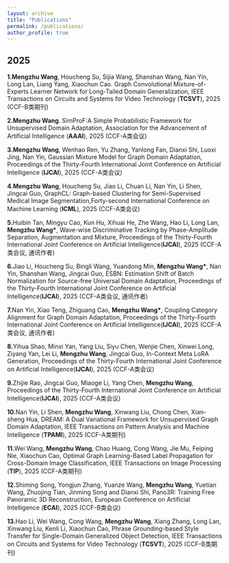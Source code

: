 ```yaml
---
layout: archive
title: "Publications"
permalink: /publications/
author_profile: true
---
```

**2025**
----

<strong>1.</strong>**Mengzhu Wang**, Houcheng Su, Sijia Wang, Shanshan Wang, Nan Yin, Long Lan, Liang Yang, Xiaochun Cao. Graph Convolutional Mixture-of-Experts Learner Network for Long-Tailed Domain Generalization, IEEE Transactions on Circuits and Systems for Video Technology (**TCSVT**), 2025 (CCF-B类期刊)

<strong>2.</strong>**Mengzhu Wang**. SimProF:A Simple Probabilistic Framework for Unsupervised Domain Adaptation, Association for the Advancement of Artificial Intelligence (**AAAI**), 2025 (CCF-A类会议)

<strong>3.</strong>**Mengzhu Wang**, Wenhao Ren, Yu Zhang, Yanlong Fan, Dianxi Shi, Luoxi Jing, Nan Yin, Gaussian Mixture Model for Graph Domain Adaptation,  Proceedings of the Thirty-Fourth International Joint Conference on Artificial Intelligence (**IJCAI**), 2025 (CCF-A类会议)

<strong>4.</strong>**Mengzhu Wang**, Houcheng Su, Jiao Li, Chuan Li, Nan Yin, Li Shen, Jingcai Guo, GraphCL: Graph-based Clustering for Semi-Supervised Medical Image Segmentation,Forty-second International Conference on Machine Learning (**ICML**), 2025  (CCF-A类会议)

<strong>5.</strong>Huibin Tan, Mingyu Cao, Kun Hu, Xihuai He, Zhe Wang, Hao Li, Long Lan, **Mengzhu Wang\***, Wave-wise Discriminative Tracking by Phase-Amplitude Separation, Augmentation and Mixture,  Proceedings of the Thirty-Fourth International Joint Conference on Artificial Intelligence(**IJCAI**), 2025 (CCF-A类会议, 通讯作者)

<strong>6.</strong>Jiao Li, Houcheng Su, Bingli Wang, Yuandong Min, **Mengzhu Wang\***, Nan Yin, Shanshan Wang, Jingcai Guo, ESBN: Estimation Shift of Batch Normalization for Source-free Universal Domain
Adaptation, Proceedings of the Thirty-Fourth International Joint Conference on Artificial Intelligence(**IJCAI**), 2025 (CCF-A类会议, 通讯作者)

<strong>7.</strong>Nan Yin, Xiao Teng, Zhiguang Cao, **Mengzhu Wang\***, Coupling Category Alignment for Graph Domain Adaptation, Proceedings of the Thirty-Fourth International Joint Conference on Artificial Intelligence(**IJCAI**), 2025 (CCF-A类会议, 通讯作者)

<strong>8.</strong>Yihua Shao, Minxi Yan, Yang Liu, Siyu Chen, Wenjie Chen, Xinwei Long, Ziyang Yan, Lei Li, **Mengzhu Wang**, Jingcai Guo, In-Context Meta LoRA Generation, Proceedings of the Thirty-Fourth International Joint Conference on Artificial Intelligence(**IJCAI**), 2025 (CCF-A类会议)

<strong>9.</strong>Zhijie Rao, Jingcai Guo, Miaoge Li, Yang Chen, **Mengzhu Wang**, Proceedings of the Thirty-Fourth International Joint Conference on Artificial Intelligence(**IJCAI**), 2025 (CCF-A类会议)

<strong>10.</strong>Nan Yin, Li Shen, **Mengzhu Wang**, Xinwang Liu, Chong Chen, Xian-sheng Hua, DREAM: A Dual Variational Framework for Unsupervised Graph Domain Adaptation, IEEE Transactions on Pattern Analysis and Machine Intelligence (**TPAMI**), 2025 (CCF-A类期刊)

<strong>11.</strong>Wei Wang, **Mengzhu Wang**, Chao Huang, Cong Wang, Jie Mu, Feiping Nie, Xiaochun Cao, Optimal Graph Learning-Based Label Propagation for Cross-Domain Image Classification, IEEE Transactions on Image Processing (**TIP**), 2025 (CCF-A类期刊)

<strong>12.</strong>Shiming Song, Yongjun Zhang, Yuanze Wang, **Mengzhu Wang**, Yuetian Wang, Zhuojing Tian, Jinming Song and Dianxi Shi, Pano3R: Training Free Panoramic 3D Reconstruction, European Conference on Artificial Intelligence (**ECAI**), 2025 (CCF-B类会议)

<strong>13.</strong>Hao Li, Wei Wang, Cong Wang, **Mengzhu Wang**, Xiang Zhang, Long Lan, Xinwang Liu, Kenli Li, Xiaochun Cao, Phrase Grounding-based Style Transfer for Single-Domain Generalized Object Detection, IEEE Transactions on Circuits and Systems for Video Technology (**TCSVT**), 2025 (CCF-B类期刊)

